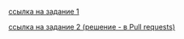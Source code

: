 [ссылка на задание 1](https://github.com/netology-code/javaqa-homeworks/tree/master/oop1#%D0%B7%D0%B0%D0%B4%D0%B0%D1%87%D0%B0-1---%D1%80%D0%B0%D0%B4%D0%B8%D0%BE%D0%BC%D0%B0%D0%BD)

[ссылка на задание 2 (решение - в Pull requests)](https://github.com/netology-code/javaqa-homeworks/tree/master/state#%D0%B7%D0%B0%D0%B4%D0%B0%D1%87%D0%B0-1---%D1%80%D0%B0%D0%B4%D0%B8%D0%BE%D0%BC%D0%B0%D0%BD-%D0%BD%D0%BE%D0%B2%D0%B0%D1%8F-%D0%B2%D0%B5%D1%80%D1%81%D0%B8%D1%8F)
